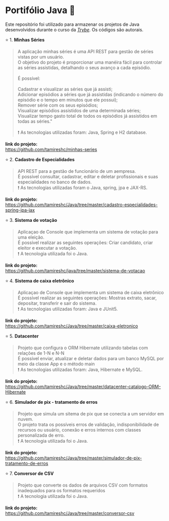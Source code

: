 # Portifólio Java  :open_file_folder:

Este repositório foi utilizado para armazenar os projetos de Java desenvolvidos durante o curso da _[Trybe](https://www.betrybe.com/)_.
Os códigos são autorais.<br>

:star: 1. **Minhas Séries** <br>
>A aplicação minhas séries é uma API REST para gestão de séries vistas por um usuário.<br>
>O objetivo do projeto é proporcionar uma manéira fácil para controlar as séries assistidas, detalhando o seus avanço a cada episódio.<br><br>
>É possível:<br><br>
>Cadastrar e visualizar as séries que já assisti;<br>
>Adicionar episódios a séries que já assistidas (indicando o número do episódio e o tempo em minutos que ele possui);<br>
>Remover série com os seus episódios;<br>
>Visualizar episódios assistidos de uma determinada séries;<br>
>Visualizar tempo gasto total de todos os episódios já assistidos em todas as séries."  <br><br>
❗ As tecnologias utilizadas foram: Java, Spring e H2 database.<br>

  **link do projeto:**<br>
https://github.com/tamireshc/minhas-series <br>

:star: 2. **Cadastro de Especialidades** <br>
>API REST para a gestão de funcionário de um aempresa.  <br>
>É possível  consultar, cadastrar, editar e deletar profissionais e suas especialidades no banco de dados.<br>
❗ As tecnologias utilizadas foram o Java, spring, jpa e JAX-RS.

  **link do projeto:**<br>
https://github.com/tamireshc/Java/tree/master/cadastro-especialidades-spring-jpa-jax <br>

:star: 3. **Sistema de votação** <br>
>Aplicaçao de Console que implementa um sistema de votação para uma eleição.  <br>
>É possível realizar as seguintes operações: Criar candidato, criar eleitor e executar a votação.<br>
❗ A tecnologia utilizada foi o Java.

  **link do projeto:**<br>
https://github.com/tamireshc/java/tree/master/sistema-de-votacao <br>

:star: 4. **Sistema de caixa eletrônico** <br>
>Aplicaçao de Console que implementa um sistema de caixa eletrônico  <br>
>É possível realizar as seguintes operações: Mostras extrato, sacar, depositar, transferir e sair do sistema.<br>
❗ As tecnologias utilizadas foram: Java e JUnit5.

  **link do projeto:**<br>
https://github.com/tamireshc/Java/tree/master/caixa-eletronico <br>

:star: 5. **Datacenter** <br>
>Projeto que configura o ORM Hibernate utilizando tabelas com relações de 1-N e N-N  <br>
>É possível enviar, atualizar e deletar dados para um banco MySQL por meio da classe App e o método main<br>
❗ As tecnologias utilizadas foram: Java, Hibernate e MySQL.

  **link do projeto:**<br>
https://github.com/tamireshc/Java/tree/master/datacenter-catalogo-ORM-Hibernate <br>

:star: 6. **Simulador de pix - tratamento de erros** <br>
>Projeto que simula um sitema de pix que se conecta a um servidor em nuvem.<br>
>O projeto trata os possíveis erros de validação, indisponibilidade de recursos ou usuário, conexão e erros internos com classes personalizada de erro.<br>
❗ A tecnologia utilizada foi o Java.

  **link do projeto:**<br>
https://github.com/tamireshc/Java/tree/master/simulador-de-pix-tratamento-de-erros <br>

:star: 7. **Conversor de CSV** <br>
>Projeto que converte os dados de arquivos CSV com formatos inadequados para os formatos requeridos<br>
❗ A tecnologia utilizada foi o Java.

  **link do projeto:**<br>
https://github.com/tamireshc/Java/tree/master/conversor-csv <br>
